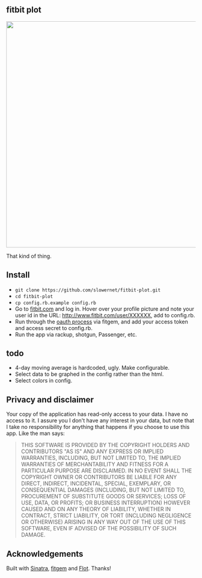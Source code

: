 ## fitbit plot

<a href="http://cl.ly/2z071W3N341D1h1J1h1o/Screen%20Shot%202012-02-21%20at%2010.47.58%20AM.png"><img src="http://cl.ly/2z071W3N341D1h1J1h1o/Screen%20Shot%202012-02-21%20at%2010.47.58%20AM.png" width="600" target="_blank" border="0"></a>

That kind of thing. 

## Install

* `git clone https://github.com/slowernet/fitbit-plot.git`
* `cd fitbit-plot`
* `cp config.rb.example config.rb`
* Go to [fitbit.com](http://fitbit.com/) and log in. Hover over your profile picture and note your user id in the URL: http://www.fitbit.com/user/XXXXXX, add to config.rb.
* Run through the [oauth process](https://github.com/whazzmaster/fitgem/wiki/The-OAuth-Process) via fitgem, and add your access token and access secret to config.rb.
* Run the app via rackup, shotgun, Passenger, etc.

## todo

* 4-day moving average is hardcoded, ugly. Make configurable.
* Select data to be graphed in the config rather than the html.
* Select colors in config.

## Privacy and disclaimer

Your copy of the application has read-only access to your data. I have no access to it. I assure you I don't have any interest in your data, but note that I take no responsibility for anything that happens if you choose to use this app. Like the man says:

> THIS SOFTWARE IS PROVIDED BY THE COPYRIGHT HOLDERS AND CONTRIBUTORS "AS IS" AND ANY EXPRESS OR IMPLIED WARRANTIES, INCLUDING, BUT NOT LIMITED TO, THE IMPLIED WARRANTIES OF MERCHANTABILITY AND FITNESS FOR A PARTICULAR PURPOSE ARE DISCLAIMED. IN NO EVENT SHALL THE COPYRIGHT OWNER OR CONTRIBUTORS BE LIABLE FOR ANY DIRECT, INDIRECT, INCIDENTAL, SPECIAL, EXEMPLARY, OR CONSEQUENTIAL DAMAGES (INCLUDING, BUT NOT LIMITED TO, PROCUREMENT OF SUBSTITUTE GOODS OR SERVICES; LOSS OF USE, DATA, OR PROFITS; OR BUSINESS INTERRUPTION) HOWEVER CAUSED AND ON ANY THEORY OF LIABILITY, WHETHER IN CONTRACT, STRICT LIABILITY, OR TORT (INCLUDING NEGLIGENCE OR OTHERWISE) ARISING IN ANY WAY OUT OF THE USE OF THIS SOFTWARE, EVEN IF ADVISED OF THE POSSIBILITY OF SUCH DAMAGE.

## Acknowledgements

Built with [Sinatra](http://www.sinatrarb.com/intro), [fitgem](https://github.com/whazzmaster/fitgem) and [Flot](https://github.com/flot/flot). Thanks!

